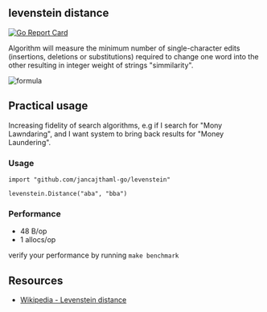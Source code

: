 ## levenstein distance

[![Go Report Card](https://goreportcard.com/badge/jancajthaml-go/levenstein)](https://goreportcard.com/report/jancajthaml-go/levenstein)

Algorithm will measure the minimum number of single-character edits (insertions, deletions or substitutions) required to change one word into the other resulting in integer weight of strings "simmilarity".

![formula](https://wikimedia.org/api/rest_v1/media/math/render/svg/f0a48ecfc9852c042382fdc33c19e11a16948e85)

## Practical usage

Increasing fidelity of search algorithms, e.g if I search for "Mony Lawndaring", and I want system to bring back results for "Money Laundering".

### Usage ###

```
import "github.com/jancajthaml-go/levenstein"

levenstein.Distance("aba", "bba")
```

### Performance ###

- 48 B/op
- 1 allocs/op

verify your performance by running `make benchmark`

## Resources

* [Wikipedia - Levenstein distance](https://en.wikipedia.org/wiki/Levenshtein_distance)
